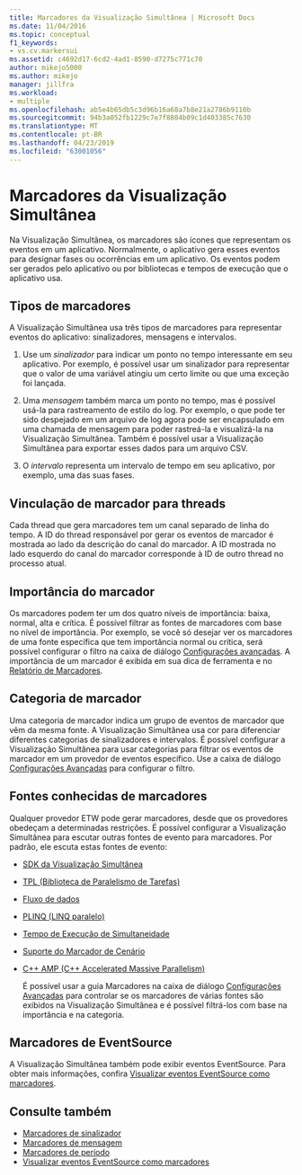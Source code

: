 ```yaml
---
title: Marcadores da Visualização Simultânea | Microsoft Docs
ms.date: 11/04/2016
ms.topic: conceptual
f1_keywords:
- vs.cv.markersui
ms.assetid: c4692d17-6cd2-4ad1-8590-d7275c771c70
author: mikejo5000
ms.author: mikejo
manager: jillfra
ms.workload:
- multiple
ms.openlocfilehash: ab5e4b65db5c3d96b16a68a7b8e21a2786b9110b
ms.sourcegitcommit: 94b3a052fb1229c7e7f8804b09c1d403385c7630
ms.translationtype: MT
ms.contentlocale: pt-BR
ms.lasthandoff: 04/23/2019
ms.locfileid: "63001056"
---
```

# <a name="concurrency-visualizer-markers"></a>Marcadores da Visualização Simultânea
Na Visualização Simultânea, os marcadores são ícones que representam os eventos em um aplicativo.  Normalmente, o aplicativo gera esses eventos para designar fases ou ocorrências em um aplicativo.  Os eventos podem ser gerados pelo aplicativo ou por bibliotecas e tempos de execução que o aplicativo usa.

## <a name="kinds-of-markers"></a>Tipos de marcadores
 A Visualização Simultânea usa três tipos de marcadores para representar eventos do aplicativo: sinalizadores, mensagens e intervalos.

1. Use um *sinalizador* para indicar um ponto no tempo interessante em seu aplicativo.  Por exemplo, é possível usar um sinalizador para representar que o valor de uma variável atingiu um certo limite ou que uma exceção foi lançada.

2. Uma *mensagem* também marca um ponto no tempo, mas é possível usá-la para rastreamento de estilo do log.  Por exemplo, o que pode ter sido despejado em um arquivo de log agora pode ser encapsulado em uma chamada de mensagem para poder rastreá-la e visualizá-la na Visualização Simultânea. Também é possível usar a Visualização Simultânea para exportar esses dados para um arquivo CSV.

3. O *intervalo* representa um intervalo de tempo em seu aplicativo, por exemplo, uma das suas fases.

## <a name="marker-linkage-to-threads"></a>Vinculação de marcador para threads
 Cada thread que gera marcadores tem um canal separado de linha do tempo.  A ID do thread responsável por gerar os eventos de marcador é mostrada ao lado da descrição do canal do marcador.  A ID mostrada no lado esquerdo do canal do marcador corresponde à ID de outro thread no processo atual.

## <a name="marker-importance"></a>Importância do marcador
 Os marcadores podem ter um dos quatro níveis de importância: baixa, normal, alta e crítica.  É possível filtrar as fontes de marcadores com base no nível de importância.  Por exemplo, se você só desejar ver os marcadores de uma fonte específica que tem importância normal ou crítica, será possível configurar o filtro na caixa de diálogo [Configurações avançadas](../profiling/advanced-settings-dialog-box-concurrency-visualizer.md). A importância de um marcador é exibida em sua dica de ferramenta e no [Relatório de Marcadores](../profiling/markers-report.md).

## <a name="marker-category"></a>Categoria de marcador
 Uma categoria de marcador indica um grupo de eventos de marcador que vêm da mesma fonte.  A Visualização Simultânea usa cor para diferenciar diferentes categorias de sinalizadores e intervalos. É possível configurar a Visualização Simultânea para usar categorias para filtrar os eventos de marcador em um provedor de eventos específico.  Use a caixa de diálogo [Configurações Avançadas](../profiling/advanced-settings-dialog-box-concurrency-visualizer.md) para configurar o filtro.

## <a name="known-sources-of-markers"></a>Fontes conhecidas de marcadores
 Qualquer provedor ETW pode gerar marcadores, desde que os provedores obedeçam a determinadas restrições. É possível configurar a Visualização Simultânea para escutar outras fontes de evento para marcadores. Por padrão, ele escuta estas fontes de evento:

- [SDK da Visualização Simultânea](../profiling/concurrency-visualizer-sdk.md)

- [TPL (Biblioteca de Paralelismo de Tarefas)](/dotnet/standard/parallel-programming/task-parallel-library-tpl)

- [Fluxo de dados](/dotnet/standard/parallel-programming/dataflow-task-parallel-library)

- [PLINQ (LINQ paralelo)](/dotnet/standard/parallel-programming/parallel-linq-plinq)

- [Tempo de Execução de Simultaneidade](/cpp/parallel/concrt/concurrency-runtime)

- [Suporte do Marcador de Cenário](/previous-versions/visualstudio/visual-studio-2010/dd984115\(v\=vs.100\))

- [C++ AMP (C++ Accelerated Massive Parallelism)](/cpp/parallel/amp/cpp-amp-cpp-accelerated-massive-parallelism)

  É possível usar a guia Marcadores na caixa de diálogo [Configurações Avançadas](../profiling/advanced-settings-dialog-box-concurrency-visualizer.md) para controlar se os marcadores de várias fontes são exibidos na Visualização Simultânea e é possível filtrá-los com base na importância e na categoria.

## <a name="markers-from-eventsource"></a>Marcadores de EventSource
 A Visualização Simultânea também pode exibir eventos EventSource.  Para obter mais informações, confira [Visualizar eventos EventSource como marcadores](../profiling/visualizing-eventsource-events-as-markers.md).

## <a name="see-also"></a>Consulte também
- [Marcadores de sinalizador](../profiling/flag-markers.md)
- [Marcadores de mensagem](../profiling/message-markers.md)
- [Marcadores de período](../profiling/span-markers.md)
- [Visualizar eventos EventSource como marcadores](../profiling/visualizing-eventsource-events-as-markers.md)